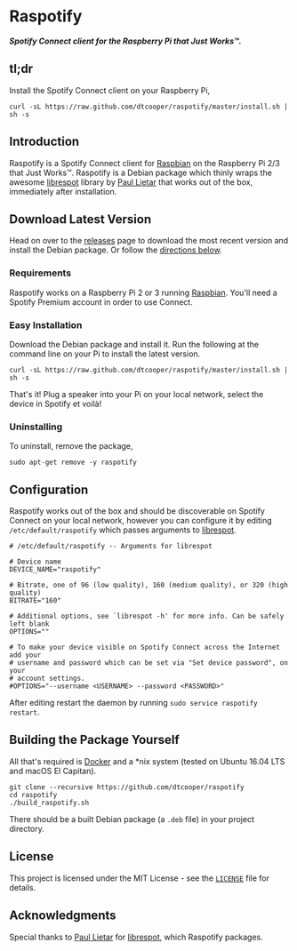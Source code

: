 # Raspotify

_**Spotify Connect client for the Raspberry Pi that Just Works™.**_

## tl;dr

Install the Spotify Connect client on your Raspberry Pi,

```
curl -sL https://raw.github.com/dtcooper/raspotify/master/install.sh | sh -s
```

## Introduction

Raspotify is a Spotify Connect client for [Raspbian](https://www.raspberrypi.org/downloads/raspbian/) on the
Raspberry Pi 2/3 that Just Works™. Raspotify is a Debian package which thinly wraps the awesome
[librespot](https://github.com/plietar/librespot) library by [Paul Lietar]([https://github.com/plietar) that
works out of the box, immediately after installation.

## Download Latest Version

Head on over to the [releases](https://github.com/dtcooper/raspotify/releases/latest) page to download the
most recent version and install the Debian package. Or follow the [directions below](#easy-installation).

### Requirements

Raspotify works on a Raspberry Pi 2 or 3 running [Raspbian](https://www.raspberrypi.org/downloads/raspbian/).
You'll need a Spotify Premium account in order to use Connect.

### Easy Installation

Download the Debian package and install it. Run the following at the command line on your Pi to install
the latest version.

```
curl -sL https://raw.github.com/dtcooper/raspotify/master/install.sh | sh -s
```

That's it! Plug a speaker into your Pi on your local network, select the device in Spotify et voilà!

### Uninstalling

To uninstall, remove the package,

```
sudo apt-get remove -y raspotify
```

## Configuration

Raspotify works out of the box and should be discoverable on Spotify Connect on your local network, however
you can configure it by editing `/etc/default/raspotify` which passes arguments to
[librespot](https://github.com/plietar/librespot).

```
# /etc/default/raspotify -- Arguments for librespot

# Device name
DEVICE_NAME="raspotify"

# Bitrate, one of 96 (low quality), 160 (medium quality), or 320 (high quality)
BITRATE="160"

# Additional options, see `librespot -h' for more info. Can be safely left blank
OPTIONS=""

# To make your device visible on Spotify Connect across the Internet add your
# username and password which can be set via "Set device password", on your
# account settings.
#OPTIONS="--username <USERNAME> --password <PASSWORD>"
```

After editing restart the daemon by running `sudo service raspotify restart`.

## Building the Package Yourself

All that's required is [Docker](https://www.docker.com/) and a \*nix system (tested on Ubuntu 16.04 LTS and
macOS El Capitan).

```
git clone --recursive https://github.com/dtcooper/raspotify
cd raspotify
./build_raspotify.sh
```

There should be a built Debian package (a `.deb` file) in your project directory.

## License

This project is licensed under the MIT License - see the [`LICENSE`](LICENSE) file for details.

## Acknowledgments

Special thanks to [Paul Lietar]([https://github.com/plietar) for
[librespot](https://github.com/plietar/librespot), which Raspotify packages.
